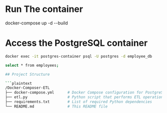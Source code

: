 # Run The container
docker-compose up -d --build
# Access the PostgreSQL container 
```bash
docker exec -it postgres-container psql -U postgres -d employee_db 

select * from employees;

## Project Structure

```plaintext
/Docker-Composer-ETL
├── docker-compose.yml      # Docker Compose configuration for PostgreSQL and Python containers
├── etl.py                  # Python script that performs ETL operations (extract, transform, load)
├── requirements.txt        # List of required Python dependencies
└── README.md               # This README file
